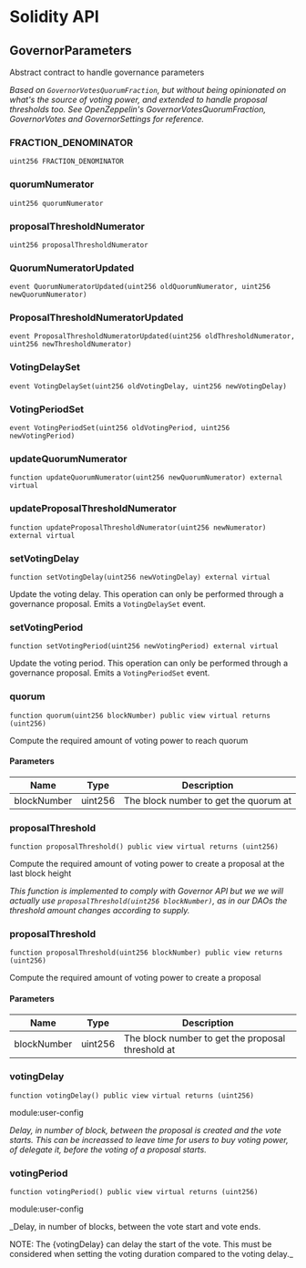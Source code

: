 # Solidity API

## GovernorParameters

Abstract contract to handle governance parameters

_Based on `GovernorVotesQuorumFraction`, but without being opinionated
     on what's the source of voting power, and extended to handle proposal
     thresholds too. See OpenZeppelin's GovernorVotesQuorumFraction,
     GovernorVotes and GovernorSettings for reference._

### FRACTION_DENOMINATOR

```solidity
uint256 FRACTION_DENOMINATOR
```

### quorumNumerator

```solidity
uint256 quorumNumerator
```

### proposalThresholdNumerator

```solidity
uint256 proposalThresholdNumerator
```

### QuorumNumeratorUpdated

```solidity
event QuorumNumeratorUpdated(uint256 oldQuorumNumerator, uint256 newQuorumNumerator)
```

### ProposalThresholdNumeratorUpdated

```solidity
event ProposalThresholdNumeratorUpdated(uint256 oldThresholdNumerator, uint256 newThresholdNumerator)
```

### VotingDelaySet

```solidity
event VotingDelaySet(uint256 oldVotingDelay, uint256 newVotingDelay)
```

### VotingPeriodSet

```solidity
event VotingPeriodSet(uint256 oldVotingPeriod, uint256 newVotingPeriod)
```

### updateQuorumNumerator

```solidity
function updateQuorumNumerator(uint256 newQuorumNumerator) external virtual
```

### updateProposalThresholdNumerator

```solidity
function updateProposalThresholdNumerator(uint256 newNumerator) external virtual
```

### setVotingDelay

```solidity
function setVotingDelay(uint256 newVotingDelay) external virtual
```

Update the voting delay. This operation can only be performed
        through a governance proposal. Emits a `VotingDelaySet` event.

### setVotingPeriod

```solidity
function setVotingPeriod(uint256 newVotingPeriod) external virtual
```

Update the voting period. This operation can only be performed
        through a governance proposal. Emits a `VotingPeriodSet` event.

### quorum

```solidity
function quorum(uint256 blockNumber) public view virtual returns (uint256)
```

Compute the required amount of voting power to reach quorum

#### Parameters

| Name | Type | Description |
| ---- | ---- | ----------- |
| blockNumber | uint256 | The block number to get the quorum at |

### proposalThreshold

```solidity
function proposalThreshold() public view virtual returns (uint256)
```

Compute the required amount of voting power to create a proposal
        at the last block height

_This function is implemented to comply with Governor API but we
     we will actually use `proposalThreshold(uint256 blockNumber)`,
     as in our DAOs the threshold amount changes according to supply._

### proposalThreshold

```solidity
function proposalThreshold(uint256 blockNumber) public view returns (uint256)
```

Compute the required amount of voting power to create a proposal

#### Parameters

| Name | Type | Description |
| ---- | ---- | ----------- |
| blockNumber | uint256 | The block number to get the proposal threshold at |

### votingDelay

```solidity
function votingDelay() public view virtual returns (uint256)
```

module:user-config

_Delay, in number of block, between the proposal is created and the vote starts. This can be increassed to
leave time for users to buy voting power, of delegate it, before the voting of a proposal starts._

### votingPeriod

```solidity
function votingPeriod() public view virtual returns (uint256)
```

module:user-config

_Delay, in number of blocks, between the vote start and vote ends.

NOTE: The {votingDelay} can delay the start of the vote. This must be considered when setting the voting
duration compared to the voting delay._

